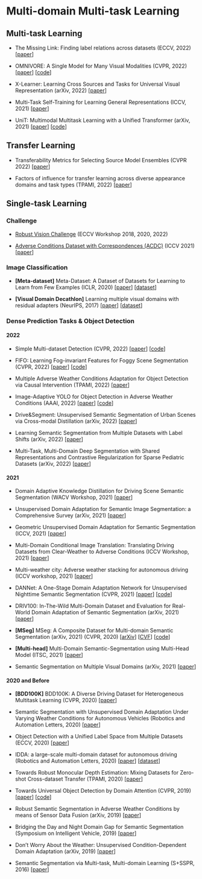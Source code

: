 # Multi-domain Multi-task Learning

## Multi-task Learning

* The Missing Link: Finding label relations across datasets (ECCV, 2022) [[paper](https://arxiv.org/pdf/2206.04453)]

* OMNIVORE: A Single Model for Many Visual Modalities (CVPR, 2022) [[paper](https://arxiv.org/pdf/2201.08377.pdf)] [[code](https://github.com/facebookresearch/omnivore)]

* X-Learner: Learning Cross Sources and Tasks for Universal Visual Representation (arXiv, 2022) [[paper](https://arxiv.org/pdf/2203.08764.pdf)]

* Multi-Task Self-Training for Learning General Representations (ICCV, 2021) [[paper](https://openaccess.thecvf.com/content/ICCV2021/papers/Ghiasi_Multi-Task_Self-Training_for_Learning_General_Representations_ICCV_2021_paper.pdf)]

* UniT: Multimodal Multitask Learning with a Unified Transformer (arXiv, 2021) [[paper](https://arxiv.org/pdf/2102.10772.pdf)] [[code](https://github.com/facebookresearch/mmf)]

## Transfer Learning

* Transferability Metrics for Selecting Source Model Ensembles (CVPR 2022) [[paper](https://openaccess.thecvf.com/content/CVPR2022/papers/Agostinelli_Transferability_Metrics_for_Selecting_Source_Model_Ensembles_CVPR_2022_paper.pdf)]

* Factors of influence for transfer learning across diverse appearance domains and task types (TPAMI, 2022) [[paper](https://arxiv.org/pdf/2103.13318)]

## Single-task Learning

### Challenge

* [Robust Vision Challenge](http://www.robustvision.net/index.php) (ECCV Workshop 2018, 2020, 2022)

* [Adverse Conditions Dataset with Correspondences (ACDC)](https://acdc.vision.ee.ethz.ch) (ICCV 2021) [[paper](https://acdc.vision.ee.ethz.ch/other/ACDC_the_Adverse_Conditions_Dataset_with_Correspondences_for_semantic_driving_scene_understanding-Sakaridis+Dai+Van_Gool-ICCV_21.pdf)]

### Image Classification

* **[Meta-dataset]** Meta-Dataset: A Dataset of Datasets for Learning to Learn from Few Examples (ICLR, 2020) [[paper](https://openreview.net/pdf?id=rkgAGAVKPr)] [[dataset](https://github.com/google-research/meta-dataset)]

* **[Visual Domain Decathlon]** Learning multiple visual domains with residual adapters (NeurIPS, 2017) [[paper](https://arxiv.org/abs/1705.08045)] [[dataset](https://www.robots.ox.ac.uk/~vgg/decathlon/)]

### Dense Prediction Tasks & Object Detection

#### 2022

* Simple Multi-dataset Detection (CVPR, 2022) [[paper](http://www.philkr.net/media/zhou2022simple.pdf)] [[code](https://github.com/xingyizhou/UniDet)]

* FIFO: Learning Fog-invariant Features for Foggy Scene Segmentation (CVPR, 2022) [[paper](https://arxiv.org/pdf/2204.01587.pdf)] [[code](https://github.com/sohyun-l/fifo)]

* Multiple Adverse Weather Conditions Adaptation for Object Detection via Causal Intervention (TPAMI, 2022) [[paper](https://ieeexplore.ieee.org/stamp/stamp.jsp?tp=&arnumber=9756301)]

* Image-Adaptive YOLO for Object Detection in Adverse Weather Conditions (AAAI, 2022) [[paper](https://arxiv.org/abs/2112.08088v2)] [[code](https://github.com/wenyyu/Image-Adaptive-YOLO)]

* Drive&Segment: Unsupervised Semantic Segmentation of Urban Scenes via Cross-modal Distillation (arXiv, 2022) [[paper](https://arxiv.org/pdf/2203.11160.pdf)]

* Learning Semantic Segmentation from Multiple Datasets with Label Shifts (arXiv, 2022) [[paper](https://arxiv.org/pdf/2202.14030.pdf)]

* Multi-Task, Multi-Domain Deep Segmentation with Shared Representations and Contrastive Regularization for Sparse Pediatric Datasets (arXiv, 2022) [[paper](https://arxiv.org/pdf/2105.10310.pdf)]

#### 2021

* Domain Adaptive Knowledge Distillation for Driving Scene Semantic Segmentation (WACV Workshop, 2021) [[paper](https://arxiv.org/pdf/2011.08007.pdf)]

* Unsupervised Domain Adaptation for Semantic Image Segmentation: a Comprehensive Survey (arXiv, 2021) [[paper](https://arxiv.org/pdf/2112.03241.pdf)]

* Geometric Unsupervised Domain Adaptation for Semantic Segmentation (ICCV, 2021) [[paper](https://openaccess.thecvf.com/content/ICCV2021/papers/Guizilini_Geometric_Unsupervised_Domain_Adaptation_for_Semantic_Segmentation_ICCV_2021_paper.pdf)]

* Multi-Domain Conditional Image Translation: Translating Driving Datasets from Clear-Weather to Adverse Conditions (ICCV Workshop, 2021) [[paper](https://openaccess.thecvf.com/content/ICCV2021W/ILDAV/papers/Vinod_Multi-Domain_Conditional_Image_Translation_Translating_Driving_Datasets_From_Clear-Weather_to_ICCVW_2021_paper.pdf)]

* Multi-weather city: Adverse weather stacking for autonomous driving (ICCV workshop, 2021) [[paper](https://openaccess.thecvf.com/content/ICCV2021W/AVVision/papers/Musat_Multi-Weather_City_Adverse_Weather_Stacking_for_Autonomous_Driving_ICCVW_2021_paper.pdf)]

* DANNet: A One-Stage Domain Adaptation Network for Unsupervised Nighttime Semantic Segmentation (CVPR, 2021) [[paper](https://openaccess.thecvf.com/content/CVPR2021/papers/Wu_DANNet_A_One-Stage_Domain_Adaptation_Network_for_Unsupervised_Nighttime_Semantic_CVPR_2021_paper.pdf)] [[code](https://github.com/W-zx-Y/DANNet)]

* DRIV100: In-The-Wild Multi-Domain Dataset and Evaluation for Real-World Domain Adaptation of Semantic Segmentation (arXiv, 2021) [[paper](https://arxiv.org/pdf/2102.00150.pdf)]

* **[MSeg]** MSeg: A Composite Dataset for Multi-domain Semantic Segmentation (arXiv, 2021) (CVPR, 2020) [[arXiv](https://arxiv.org/pdf/2112.13762.pdf)] [[CVF](http://vladlen.info/papers/MSeg.pdf)] [[code](https://github.com/mseg-dataset/mseg-api)]

* **[Multi-head]** Multi-Domain Semantic-Segmentation using Multi-Head Model (ITSC, 2021) [[paper](https://ieeexplore.ieee.org/stamp/stamp.jsp?tp=&arnumber=9564940)]

* Semantic Segmentation on Multiple Visual Domains (arXiv, 2021) [[paper](https://arxiv.org/pdf/2107.04326.pdf)]

#### 2020 and Before

* **[BDD100K]** BDD100K: A Diverse Driving Dataset for Heterogeneous Multitask Learning (CVPR, 2020) [[paper](https://arxiv.org/pdf/1805.04687.pdf)]

* Semantic Segmentation with Unsupervised Domain Adaptation Under Varying Weather Conditions for Autonomous Vehicles (Robotics and Automation Letters, 2020) [[paper](https://ieeexplore.ieee.org/stamp/stamp.jsp?tp=&arnumber=9025254)]

* Object Detection with a Unified Label Space from Multiple Datasets (ECCV, 2020) [[paper](https://arxiv.org/pdf/2008.06614.pdf)]

* IDDA: a large-scale multi-domain dataset for autonomous driving (Robotics and Automation Letters, 2020) [[paper](http://ras.papercept.net/images/temp/IROS/files/2790.pdf)] [[dataset](https://zenodo.org/record/4389243#.YmHOgC-B0Us)]

* Towards Robust Monocular Depth Estimation: Mixing Datasets for Zero-shot Cross-dataset Transfer (TPAMI, 2020) [[paper](https://arxiv.org/pdf/1907.01341.pdf)]

* Towards Universal Object Detection by Domain Attention (CVPR, 2019) [[paper](https://arxiv.org/pdf/1904.04402.pdf)] [[code](https://github.com/frank-xwang/towards-universal-object-detection)]

* Robust Semantic Segmentation in Adverse Weather Conditions by means of Sensor Data Fusion (arXiv, 2019) [[paper](https://arxiv.org/pdf/1905.10117.pdf)]

* Bridging the Day and Night Domain Gap for Semantic Segmentation (Symposium on Intelligent Vehicle, 2019) [[paper](http://www.wangkaiwei.org/file/publications/iv2019_eduardo.pdf)]

* Don’t Worry About the Weather: Unsupervised Condition-Dependent Domain Adaptation (arXiv, 2019) [[paper](https://arxiv.org/pdf/1907.11004.pdf)]

* Semantic Segmentation via Multi-task, Multi-domain Learning (S+SSPR, 2016) [[paper](https://hal.archives-ouvertes.fr/hal-01376998/file/Semantic_Segmentation_via_Multi-task_Multi-domain_Learning.pdf)]


